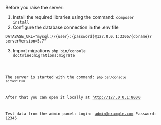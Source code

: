 Before you raise the server:
1. Install the required libraries using the command: <code>composer install</code>
2. Configure the database connection in the .env file

<code>DATABASE_URL="mysql://{user}:{password}@127.0.0.1:3306/{dbname}?serverVersion=5.7"</code>

3. Import migrations <code>php bin/console doctrine:migrations:migrate

The server is started with the command: <code>php bin/console server:run</code>

After that you can open it locally at <link>http://127.0.0.1:8000</link>


Test data from the admin panel:
Login: admin@example.com
Password: 12345
